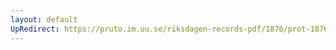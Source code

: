 ```yaml
---
layout: default
UpRedirect: https://pruto.im.uu.se/riksdagen-records-pdf/1876/prot-1876--ak--027/prot-1876--ak--027_001.pdf
---
```

